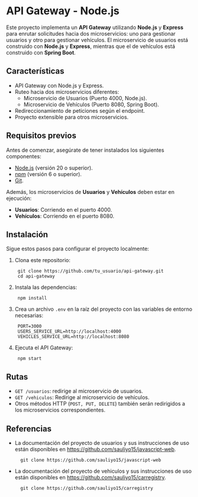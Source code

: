 # API Gateway - Node.js

Este proyecto implementa un **API Gateway** utilizando **Node.js** y **Express** para enrutar solicitudes hacia dos microservicios: uno para gestionar usuarios y otro para gestionar vehículos. El microservicio de usuarios está construido con **Node.js** y **Express**, mientras que el de vehículos está construido con **Spring Boot**.

## Características

- API Gateway con Node.js y Express.
- Ruteo hacia dos microservicios diferentes:
  - Microservicio de Usuarios (Puerto 4000, Node.js).
  - Microservicio de Vehículos (Puerto 8080, Spring Boot).
- Redireccionamiento de peticiones según el endpoint.
- Proyecto extensible para otros microservicios.

## Requisitos previos

Antes de comenzar, asegúrate de tener instalados los siguientes componentes:

- [Node.js](https://nodejs.org/) (versión 20 o superior).
- [npm](https://www.npmjs.com/) (versión 6 o superior).
- [Git](https://git-scm.com/).

Además, los microservicios de **Usuarios** y **Vehículos** deben estar en ejecución:

- **Usuarios**: Corriendo en el puerto 4000.
- **Vehículos**: Corriendo en el puerto 8080.

## Instalación

Sigue estos pasos para configurar el proyecto localmente:

1. Clona este repositorio:

        git clone https://github.com/tu_usuario/api-gateway.git
        cd api-gateway

2. Instala las dependencias:

        npm install

3. Crea un archivo `.env` en la raíz del proyecto con las variables de entorno necesarias:
        
        PORT=3000
        USERS_SERVICE_URL=http://localhost:4000
        VEHICLES_SERVICE_URL=http://localhost:8080

4. Ejecuta el API Gateway:

        npm start

## Rutas

- `GET /usuarios`: redirige al microservicio de usuarios.
- `GET /vehiculos`: Redirige al microservicio de vehículos.
- Otros métodos HTTP (`POST, PUT, DELETE`) también serán redirigidos a los microservicios correspondientes.

## Referencias

- La documentación del proyecto de usuarios y sus instrucciones de uso están disponibles en https://github.com/sauliyo15/javascript-web.

        git clone https://github.com/sauliyo15/javascript-web

- La documentación del proyecto de vehiculos y sus instrucciones de uso están disponibles en https://github.com/sauliyo15/carregistry.

        git clone https://github.com/sauliyo15/carregistry

